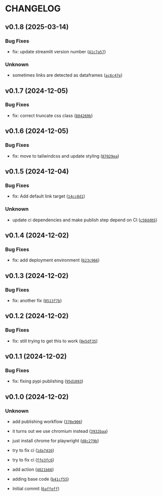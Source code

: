# CHANGELOG


## v0.1.8 (2025-03-14)

### Bug Fixes

* fix: update streamlit version number ([`41c7a57`](https://github.com/lurcio/streamlit-list-of-links/commit/41c7a5723da4373fb19189dd846cc5c1c1b41310))

### Unknown

* sometimes links are detected as dataframes ([`ac6c47e`](https://github.com/lurcio/streamlit-list-of-links/commit/ac6c47e9d5725a59c04d428412d31ae6c107b54d))


## v0.1.7 (2024-12-05)

### Bug Fixes

* fix: correct truncate css class ([`804269b`](https://github.com/lurcio/streamlit-list-of-links/commit/804269b3e673289940438e5195ed5ea8abe364b5))


## v0.1.6 (2024-12-05)

### Bug Fixes

* fix: move to tailwindcss and update styling ([`87029ea`](https://github.com/lurcio/streamlit-list-of-links/commit/87029ea782b60cb4145b6575abb1bc5ba8c146d4))


## v0.1.5 (2024-12-04)

### Bug Fixes

* fix: Add default link target ([`14cc0d1`](https://github.com/lurcio/streamlit-list-of-links/commit/14cc0d148ee4cf7b8c2ecbaf7a10d206db7a1205))

### Unknown

* update ci dependencies and make publish step depend on CI ([`c50dd05`](https://github.com/lurcio/streamlit-list-of-links/commit/c50dd05fda23373cb09f445f46c3ba51434fc67f))


## v0.1.4 (2024-12-02)

### Bug Fixes

* fix: add deployment environment ([`623c966`](https://github.com/lurcio/streamlit-list-of-links/commit/623c9666336760472d7a2b6423093d7d464a1830))


## v0.1.3 (2024-12-02)

### Bug Fixes

* fix: another fix ([`0513f7b`](https://github.com/lurcio/streamlit-list-of-links/commit/0513f7bf8fbde55ecafe877bbed7b7df3a791a26))


## v0.1.2 (2024-12-02)

### Bug Fixes

* fix: still trying to get this to work ([`0e5df35`](https://github.com/lurcio/streamlit-list-of-links/commit/0e5df35a61bc227c2cf7bd4207b8451363c520de))


## v0.1.1 (2024-12-02)

### Bug Fixes

* fix: fixing pypi publishing ([`95d1093`](https://github.com/lurcio/streamlit-list-of-links/commit/95d109387e1686c9c6c75aa2d527326e111af363))


## v0.1.0 (2024-12-02)

### Unknown

* add publishing workflow ([`370e906`](https://github.com/lurcio/streamlit-list-of-links/commit/370e906794aaf5a663ac3af4afeebb2792dfe7a5))

* it turns out we use chromium instead ([`3932baa`](https://github.com/lurcio/streamlit-list-of-links/commit/3932baa0c08cf07383fed45d75123ff21df63863))

* just install chrome for playwright ([`d8c279b`](https://github.com/lurcio/streamlit-list-of-links/commit/d8c279b563e4b4e5e45f0ee95c714757bd1649b3))

* try to fix ci ([`1da7416`](https://github.com/lurcio/streamlit-list-of-links/commit/1da7416f003d28aba1cefd1b5f389deb409cd948))

* try to fix ci ([`ffe3fc6`](https://github.com/lurcio/streamlit-list-of-links/commit/ffe3fc6b5fe8d93fd46a2a46cdbe1b966bac29b3))

* add action ([`4021b66`](https://github.com/lurcio/streamlit-list-of-links/commit/4021b66b4725105e3d596e71b871f4b6b05357fe))

* adding base code ([`b41cf55`](https://github.com/lurcio/streamlit-list-of-links/commit/b41cf55b7e999e8c1bca43c868afebedf2751ab9))

* Initial commit ([`6affeff`](https://github.com/lurcio/streamlit-list-of-links/commit/6affeff1457685c613be83f54b6983d23be878ae))
